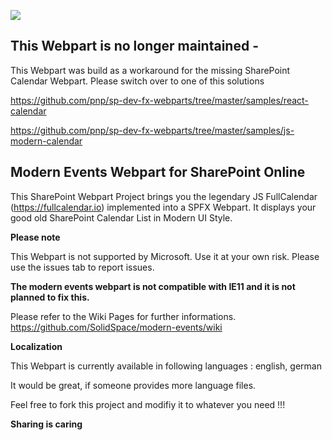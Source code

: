 ![](https://github.com/SolidSpace/modern-events/blob/master/assets/sharepoint_modern_calendar_banner.jpg)

## This Webpart is no longer maintained - 
This Webpart was build as a workaround for the missing SharePoint Calendar Webpart. 
Please switch over to one of this solutions

https://github.com/pnp/sp-dev-fx-webparts/tree/master/samples/react-calendar

https://github.com/pnp/sp-dev-fx-webparts/tree/master/samples/js-modern-calendar



## Modern Events Webpart for SharePoint Online
This SharePoint Webpart Project brings you the legendary JS FullCalendar (https://fullcalendar.io) implemented into a SPFX Webpart. It displays your good old SharePoint Calendar List in Modern UI Style. 

**Please note**

This Webpart is not supported by Microsoft. Use it at your own risk. Please use the issues tab to report issues.

**The modern events webpart is not compatible with IE11 and it is not planned to fix this.**

Please refer to the Wiki Pages for further informations.
https://github.com/SolidSpace/modern-events/wiki

**Localization**

This Webpart is currently available in following languages : english, german

It would be great, if someone provides more language files.

Feel free to fork this project and modifiy it to whatever you need !!!

**Sharing is caring**

